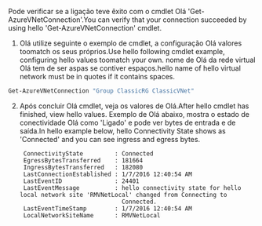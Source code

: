 <span data-ttu-id="644cb-101">Pode verificar se a ligação teve êxito com o cmdlet Olá 'Get-AzureVNetConnection'.</span><span class="sxs-lookup"><span data-stu-id="644cb-101">You can verify that your connection succeeded by using hello 'Get-AzureVNetConnection' cmdlet.</span></span>

1. <span data-ttu-id="644cb-102">Olá utilize seguinte o exemplo de cmdlet, a configuração Olá valores toomatch os seus próprios.</span><span class="sxs-lookup"><span data-stu-id="644cb-102">Use hello following cmdlet example, configuring hello values toomatch your own.</span></span> <span data-ttu-id="644cb-103">nome de Olá da rede virtual Olá tem de ser aspas se contiver espaços.</span><span class="sxs-lookup"><span data-stu-id="644cb-103">hello name of hello virtual network must be in quotes if it contains spaces.</span></span>

  ```powershell
  Get-AzureVNetConnection "Group ClassicRG ClassicVNet"
  ```
2. <span data-ttu-id="644cb-104">Após concluir Olá cmdlet, veja os valores de Olá.</span><span class="sxs-lookup"><span data-stu-id="644cb-104">After hello cmdlet has finished, view hello values.</span></span> <span data-ttu-id="644cb-105">Exemplo de Olá abaixo, mostra o estado de conectividade Olá como 'Ligado' e pode ver bytes de entrada e de saída.</span><span class="sxs-lookup"><span data-stu-id="644cb-105">In hello example below, hello Connectivity State shows as 'Connected' and you can see ingress and egress bytes.</span></span>

        ConnectivityState         : Connected
        EgressBytesTransferred    : 181664
        IngressBytesTransferred   : 182080
        LastConnectionEstablished : 1/7/2016 12:40:54 AM
        LastEventID               : 24401
        LastEventMessage          : hello connectivity state for hello local network site 'RMVNetLocal' changed from Connecting to
                                    Connected.
        LastEventTimeStamp        : 1/7/2016 12:40:54 AM
        LocalNetworkSiteName      : RMVNetLocal